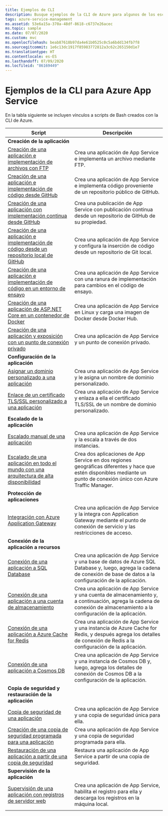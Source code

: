 ```yaml
---
title: Ejemplos de CLI
description: Busque ejemplos de la CLI de Azure para algunos de los escenarios de App Service comunes. Aprenda a automatizar las tareas de administración o implementación de App Service.
tags: azure-service-management
ms.assetid: 53e6a15a-370a-48df-8618-c6737e26acec
ms.topic: sample
ms.date: 07/07/2020
ms.custom: mvc
ms.openlocfilehash: beab87618b97da4e61b0525c0c5a6bdd134fb7f8
ms.sourcegitcommit: 1e6c13dc1917f85983772812a3c62c265150d1e7
ms.translationtype: HT
ms.contentlocale: es-ES
ms.lasthandoff: 07/09/2020
ms.locfileid: "86169449"
---
```

# <a name="cli-samples-for-azure-app-service"></a>Ejemplos de la CLI para Azure App Service

En la tabla siguiente se incluyen vínculos a scripts de Bash creados con la CLI de Azure.

| Script | Descripción |
|-|-|
|**Creación de la aplicación**||
| [Creación de una aplicación e implementación de archivos con FTP](./scripts/cli-deploy-ftp.md?toc=%2fcli%2fazure%2ftoc.json)| Crea una aplicación de App Service e implementa un archivo mediante FTP. |
| [Creación de una aplicación e implementación de código desde GitHub](./scripts/cli-deploy-github.md?toc=%2fcli%2fazure%2ftoc.json)| Crea una aplicación de App Service e implementa código proveniente de un repositorio público de GitHub. |
| [Creación de una aplicación con implementación continua desde GitHub](./scripts/cli-continuous-deployment-github.md?toc=%2fcli%2fazure%2ftoc.json)| Crea una publicación de App Service con publicación continua desde un repositorio de GitHub de su propiedad. |
| [Creación de una aplicación e implementación de código desde un repositorio local de GitHub](./scripts/cli-deploy-local-git.md?toc=%2fcli%2fazure%2ftoc.json) | Crea una aplicación de App Service y configura la inserción de código desde un repositorio de Git local. |
| [Creación de una aplicación e implementación de código en un entorno de ensayo](./scripts/cli-deploy-staging-environment.md?toc=%2fcli%2fazure%2ftoc.json) | Crea una aplicación de App Service con una ranura de implementación para cambios en el código de ensayo. |
| [Creación de una aplicación de ASP.NET Core en un contenedor de Docker](./scripts/cli-linux-docker-aspnetcore.md?toc=%2fcli%2fazure%2ftoc.json) | Crea una aplicación de App Service en Linux y carga una imagen de Docker desde Docker Hub. |
| [Creación de una aplicación y exposición con un punto de conexión privado](./scripts/cli-deploy-privateendpoint.md?toc=%2fcli%2fazure%2ftoc.json) | Crea una aplicación de App Service y un punto de conexión privado. |
|**Configuración de la aplicación**||
| [Asignar un dominio personalizado a una aplicación](./scripts/cli-configure-custom-domain.md?toc=%2fcli%2fazure%2ftoc.json)| Crea una aplicación de App Service y le asigna un nombre de dominio personalizado. |
| [Enlace de un certificado TLS/SSL personalizado a una aplicación](./scripts/cli-configure-ssl-certificate.md?toc=%2fcli%2fazure%2ftoc.json)| Crea una aplicación de App Service y enlaza a ella el certificado TLS/SSL de un nombre de dominio personalizado. |
|**Escalado de la aplicación**||
| [Escalado manual de una aplicación](./scripts/cli-scale-manual.md?toc=%2fcli%2fazure%2ftoc.json) | Crea una aplicación de App Service y la escala a través de dos instancias. |
| [Escalado de una aplicación en todo el mundo con una arquitectura de alta disponibilidad](./scripts/cli-scale-high-availability.md?toc=%2fcli%2fazure%2ftoc.json) | Crea dos aplicaciones de App Service en dos regiones geográficas diferentes y hace que estén disponibles mediante un punto de conexión único con Azure Traffic Manager. |
|**Protección de aplicaciones**||
| [Integración con Azure Application Gateway](./scripts/cli-integrate-app-service-with-application-gateway.md?toc=%2fcli%2fazure%2ftoc.json) | Crea una aplicación de App Service y la integra con Application Gateway mediante el punto de conexión de servicio y las restricciones de acceso. |
|**Conexión de la aplicación a recursos**||
| [Conexión de una aplicación a SQL Database](./scripts/cli-connect-to-sql.md?toc=%2fcli%2fazure%2ftoc.json)| Crea una aplicación de App Service y una base de datos de Azure SQL Database y, luego, agrega la cadena de conexión de base de datos a la configuración de la aplicación. |
| [Conexión de una aplicación a una cuenta de almacenamiento](./scripts/cli-connect-to-storage.md?toc=%2fcli%2fazure%2ftoc.json)| Crea una aplicación de App Service y una cuenta de almacenamiento y, a continuación, agrega la cadena de conexión de almacenamiento a la configuración de la aplicación. |
| [Conexión de una aplicación a Azure Cache for Redis](./scripts/cli-connect-to-redis.md?toc=%2fcli%2fazure%2ftoc.json) | Crea una aplicación de App Service y una instancia de Azure Cache for Redis, y después agrega los detalles de conexión de Redis a la configuración de la aplicación. |
| [Conexión de una aplicación a Cosmos DB](./scripts/cli-connect-to-documentdb.md?toc=%2fcli%2fazure%2ftoc.json) | Crea una aplicación de App Service y una instancia de Cosmos DB y, luego, agrega los detalles de conexión de Cosmos DB a la configuración de la aplicación. |
|**Copia de seguridad y restauración de la aplicación**||
| [Copia de seguridad de una aplicación](./scripts/cli-backup-onetime.md?toc=%2fcli%2fazure%2ftoc.json) | Crea una aplicación de App Service y una copia de seguridad única para ella. |
| [Creación de una copia de seguridad programada para una aplicación](./scripts/cli-backup-scheduled.md?toc=%2fcli%2fazure%2ftoc.json) | Crea una aplicación de App Service y una copia de seguridad programada para ella. |
| [Restauración de una aplicación a partir de una copia de seguridad](./scripts/cli-backup-restore.md?toc=%2fcli%2fazure%2ftoc.json) | Restaura una aplicación de App Service a partir de una copia de seguridad. |
|**Supervisión de la aplicación**||
| [Supervisión de una aplicación con registros de servidor web](./scripts/cli-monitor.md?toc=%2fcli%2fazure%2ftoc.json) | Crea una aplicación de App Service, habilita el registro para ella y descarga los registros en la máquina local. |
| | |
